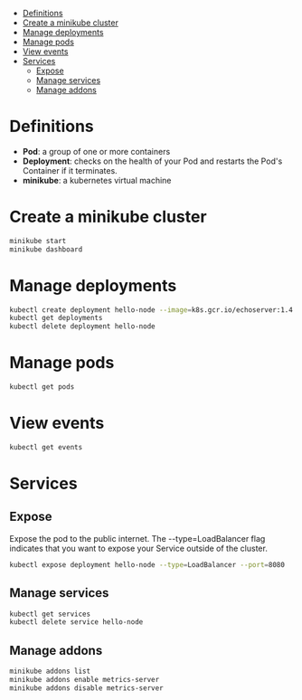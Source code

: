 <!--ts-->
   * [Definitions](kubernetes.md#definitions)
   * [Create a minikube cluster](kubernetes.md#create-a-minikube-cluster)
   * [Manage deployments](kubernetes.md#manage-deployments)
   * [Manage pods](kubernetes.md#manage-pods)
   * [View events](kubernetes.md#view-events)
   * [Services](kubernetes.md#services)
      * [Expose](kubernetes.md#expose)
      * [Manage services](kubernetes.md#manage-services)
      * [Manage addons](kubernetes.md#manage-addons)

<!-- Added by: runner, at: Tue Apr  6 06:24:02 UTC 2021 -->

<!--te-->

# Definitions

- **Pod**: a group of one or more containers
- **Deployment**: checks on the health of your Pod and restarts the Pod's Container if it terminates.
- **minikube**: a kubernetes virtual machine

# Create a minikube cluster

```bash
minikube start
minikube dashboard
```

# Manage deployments

```bash
kubectl create deployment hello-node --image=k8s.gcr.io/echoserver:1.4
kubectl get deployments
kubectl delete deployment hello-node
```

# Manage pods

```bash
kubectl get pods
```

# View events

```bash
kubectl get events
```

# Services

## Expose
Expose the pod to the public internet. The --type=LoadBalancer flag indicates that you want to expose your Service outside of the cluster.
```bash
kubectl expose deployment hello-node --type=LoadBalancer --port=8080
```

## Manage services
```bash
kubectl get services
kubectl delete service hello-node
```

## Manage addons
```bash
minikube addons list
minikube addons enable metrics-server
minikube addons disable metrics-server
```
